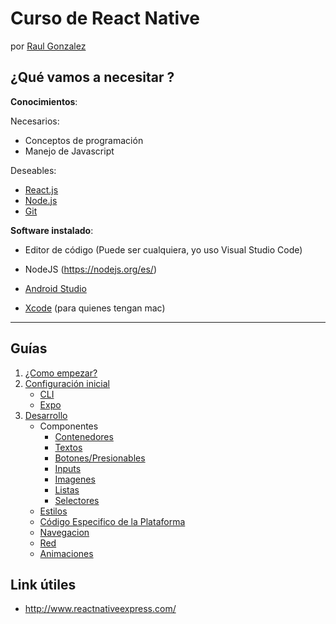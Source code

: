 # Curso de React Native

por [Raul Gonzalez](https://twitter.com/soyraulgonzalez)

## ¿Qué vamos a necesitar ?

**Conocimientos**:

Necesarios:

- Conceptos de programación
- Manejo de Javascript 

Deseables:

- [React.js](https://es.reactjs.org/)
- [Node.js](https://nodejs.org/es/)
- [Git](https://git-scm.com/)

**Software instalado**:

- Editor de código (Puede ser cualquiera, yo uso Visual Studio Code)
- NodeJS (https://nodejs.org/es/)

- [Android Studio](https://developer.android.com/studio)
- [Xcode](https://developer.apple.com/xcode/resources/) (para quienes tengan mac)

---

## Guías

1. [¿Como empezar?](./Comenzando.md)
2. [Configuración inicial](./Setup.md)
   - [CLI](./Setup-CLI.md)
   - [Expo](./Setup-Expo.md)
3. [Desarrollo](./Desarrollo.md)
   - Componentes
     - [Contenedores](./Componentes/Contenedores.md)
     - [Textos](./Componentes/Textos.md)
     - [Botones/Presionables](./Componentes/Presionables.md)
     - [Inputs](./Componentes/Inputs.md)
     - [Imagenes](./Componentes/Imagenes.md)
     - [Listas](./Componentes/Listas.md)
     - [Selectores](./Componentes/Selectores.md)
   - [Estilos](./Estilos.md)
   - [Código Especifico de la Plataforma](./Plataforma.md)
   - [Navegacion](./Navegacion.md)
   - [Red](./Red.md)
   - [Animaciones](./Animaciones.md)

## Link útiles

- http://www.reactnativeexpress.com/
